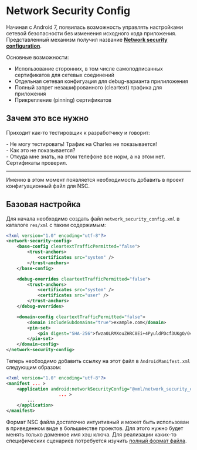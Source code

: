 # Network Security Config

Начиная с Android 7, появилась возможность управлять настройками сетевой безопасности без изменения исходного кода приложения. Представленный механизм получил название [**Network security configuration**](https://developer.android.com/training/articles/security-config).

Основные возможности:

* Использование сторонних, в том числе самоподписанных сертификатов для сетевых соединений
* Отдельная сетевая конфигуация для debug-варианта прилиложения
* Полный запрет незашифрованного (cleartext) трафика для приложения
* Прикрепление (pinning) сертификатов

## Зачем это все нужно

Приходит как-то тестировщик к разработчику и говорит:

\- Не могу тестировать! Трафик на Charles не показывается!  
\- Как это не показывается?  
\- Откуда мне знать, на этом телефоне все норм, а на этом нет. Сертификаты проверил.  

---

Именно в этом момент появляется необходимость добавить в проект конфигуационный файл для NSС.

## Базовая настройка

Для начала необходимо создать файл `network_security_config.xml` в каталоге `res/xml` с таким содержимым:

```xml
<?xml version="1.0" encoding="utf-8"?>
<network-security-config>
    <base-config cleartextTrafficPermitted="false">
        <trust-anchors>
            <certificates src="system" />
        </trust-anchors>
    </base-config>

    <debug-overrides cleartextTrafficPermitted="false">
        <trust-anchors>
            <certificates src="system" />
            <certificates src="user" />
        </trust-anchors>
    </debug-overrides>

    <domain-config cleartextTrafficPermitted="false">
        <domain includeSubdomains="true">example.com</domain>
        <pin-set>
            <pin digest="SHA-256">fwza0LRMXouZHRC8Ei+4PyuldPDcf3UKgO/04cDM1oE=</pin>
        </pin-set>
    </domain-config>
</network-security-config>
```

Теперь необходимо добавить ссылку на этот файл в `AndroidManifest.xml` следующим образом:

```xml
<?xml version="1.0" encoding="utf-8"?>
<manifest ... >
    <application android:networkSecurityConfig="@xml/network_security_config"
                    ... >
        ...
    </application>
</manifest>
```

Формат NSC файла достаточно интуитивный и может быть использован в приведенном виде в большинстве проектов. Для этого нужно будет менять только доменное имя хэш ключа. Для реализации каких-то специфических сценариев потребуется изучить [полный формат файла](https://developer.android.com/training/articles/security-config#FileFormat).